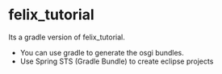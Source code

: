 felix_tutorial
==============

Its a gradle version of felix_tutorial.

*  You can use gradle to generate the osgi bundles.
*  Use Spring STS (Gradle Bundle) to create eclipse projects
